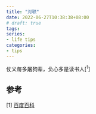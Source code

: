 ```yaml
---
title: "对联"
date: 2022-06-27T10:38:38+08:00
# draft: true
tags:
series:
- life tips
categories:
- tips
---
```


仗义每多屠狗辈，负心多是读书人[<sup>1</sup>]

## 参考

[1] [百度百科](https://baike.baidu.com/item/%E4%BB%97%E4%B9%89%E6%AF%8F%E5%A4%9A%E5%B1%A0%E7%8B%97%E8%BE%88%EF%BC%8C%E8%B4%9F%E5%BF%83%E5%A4%9A%E6%98%AF%E8%AF%BB%E4%B9%A6%E4%BA%BA/8678667)
